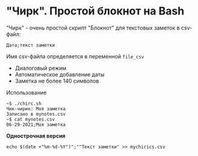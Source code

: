 # "Чирк". Простой блокнот на Bash

"Чирк" -  очень простой скрипт "Блокнот" для текстовых заметок в csv-файл:
 
    Дата;текст заметки
    
Имя csv-файла определяется в переменной `file_csv`

* Диалоговый режим
* Автоматическое добавление даты
* Заметка не более 140 символов

Использование

```
~$ ./chirc.sh
Чик-чирик: Моя заметка
Записано в mynotes.csv
~$ cat mynotes.csv 
06-29-2021;Моя заметка
```
**Однострочная версия**

    echo $(date +"%m-%d-%Y")";""Текст заметки" >> mychirics.csv
